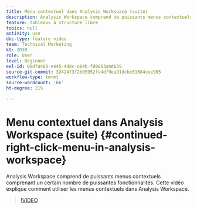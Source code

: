 ```yaml
---
title: Menu contextuel dans Analysis Workspace (suite)
description: Analysis Workspace comprend de puissants menus contextuels comprenant un certain nombre de puissantes fonctionnalités. Cette vidéo explique comment utiliser les menus contextuels dans Analysis Workspace.
feature: Tableaux à structure libre
topics: null
activity: use
doc-type: feature video
team: Technical Marketing
kt: 2030
role: User
level: Beginner
exl-id: 00d7a403-e445-4d8c-a84b-fd0053a9d639
source-git-commit: 32424f3f2b05952fe4df9ea91dcbe51684cee905
workflow-type: tm+mt
source-wordcount: '66'
ht-degree: 21%

---
```


# Menu contextuel dans Analysis Workspace (suite) {#continued-right-click-menu-in-analysis-workspace}

Analysis Workspace comprend de puissants menus contextuels comprenant un certain nombre de puissantes fonctionnalités. Cette vidéo explique comment utiliser les menus contextuels dans Analysis Workspace.

>[!VIDEO](https://video.tv.adobe.com/v/23982/?quality=12)
